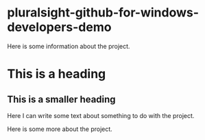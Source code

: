 # pluralsight-github-for-windows-developers-demo

Here is some information about the project.

# This is a heading

## This is a smaller heading

Here I can write some text about something to do with the project.

Here is some more about the project.
